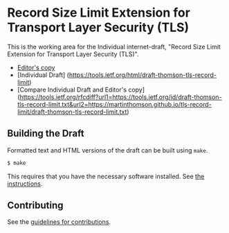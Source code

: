 # Record Size Limit Extension for Transport Layer Security (TLS)

This is the working area for the Individual internet-draft, "Record Size Limit Extension for Transport Layer Security (TLS)".

* [Editor's copy](https://martinthomson.github.io/tls-record-limit/)
* [Individual Draft] (https://tools.ietf.org/html/draft-thomson-tls-record-limit)
* [Compare Individual Draft and Editor's copy] (https://tools.ietf.org/rfcdiff?url1=https://tools.ietf.org/id/draft-thomson-tls-record-limit.txt&url2=https://martinthomson.github.io/tls-record-limit/draft-thomson-tls-record-limit.txt)


## Building the Draft

Formatted text and HTML versions of the draft can be built using `make`.

```sh
$ make
```

This requires that you have the necessary software installed.  See
[the instructions](https://github.com/martinthomson/i-d-template/blob/master/doc/SETUP.md).


## Contributing

See the
[guidelines for contributions](https://github.com/martinthomson/tls-record-limit/blob/master/CONTRIBUTING.md).
